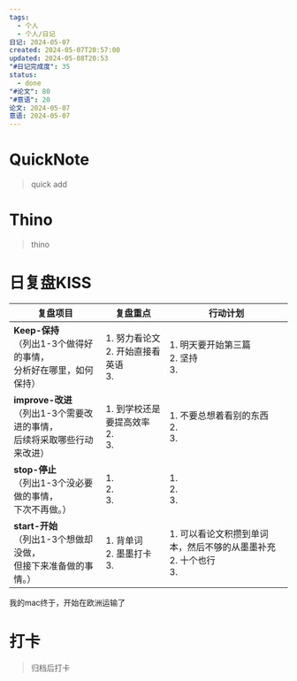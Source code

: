 ```yaml
---
tags:
  - 个人
  - 个人/日记
日记: 2024-05-07
created: 2024-05-07T20:57:00
updated: 2024-05-08T20:53
"#日记完成度": 35
status:
  - done
"#论文": 80
"#意语": 20
论文: 2024-05-07
意语: 2024-05-07
---
```

# QuickNote
> quick add

# Thino
> thino

# 日复盘KISS
| **复盘项目**                                             | **复盘重点**                      | **行动计划**                                    |
| ---------------------------------------------------- | ----------------------------- | ------------------------------------------- |
| **Keep-保持**<br>（列出1-3个做得好的事情，<br>   分析好在哪里，如何保持）     | 1.  努力看论文<br>2. 开始直接看英语<br>3. | 1.  明天要开始第三篇<br>2. 坚持<br>3.                 |
| **improve-改进**<br>（列出1-3个需要改进的事情，<br>  后续将采取哪些行动来改进） | 1.  到学校还是要提高效率<br>2. <br>3.   | 1.  不要总想着看别的东西<br>2. <br>3.                 |
| **stop-停止**<br>（列出1-3个没必要做的事情，<br>下次不再做。）            | 1.  <br>2. <br>3.             | 1.  <br>2. <br>3.                           |
| **start-开始**<br>（列出1-3个想做却没做，<br>但接下来准备做的事情。）        | 1.  背单词<br>2. 墨墨打卡<br>3.      | 1.  可以看论文积攒到单词本，然后不够的从墨墨补充<br>2. 十个也行<br>3. |
我的mac终于，开始在欧洲运输了

# 打卡
> 归档后打卡


